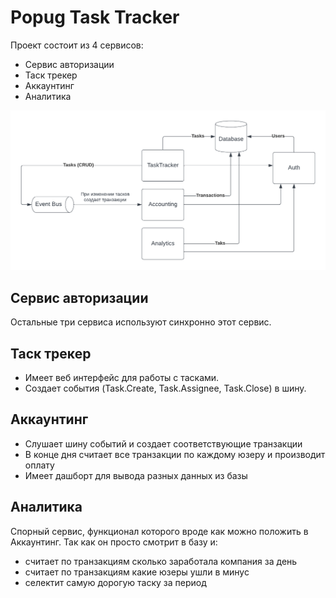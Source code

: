 # Popug Task Tracker

Проект состоит из 4 сервисов:
* Сервис авторизации
* Таск трекер
* Аккаунтинг
* Аналитика

![](./images/0-variant.png)

## Сервис авторизации

Остальные три сервиса используют синхронно этот сервис.

## Таск трекер

* Имеет веб интерфейс для работы с тасками.
* Создает события (Task.Create, Task.Assignee, Task.Close) в шину.

## Аккаунтинг

* Слушает шину событий и создает соответствующие транзакции
* В конце дня считает все транзакции по каждому юзеру и производит оплату
* Имеет дашборт для вывода разных данных из базы

## Аналитика

Спорный сервис, функционал которого вроде как можно положить в Аккаунтинг. Так как он просто смотрит в базу и:
* считает по транзакциям сколько заработала компания за день
* считает по транзакциям какие юзеры ушли в минус
* селектит самую дорогую таску за период